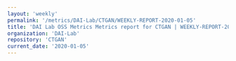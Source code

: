 ```yaml
---
layout: 'weekly'
permalink: '/metrics/DAI-Lab/CTGAN/WEEKLY-REPORT-2020-01-05'
title: 'DAI Lab OSS Metrics Metrics report for CTGAN | WEEKLY-REPORT-2020-01-05'
organization: 'DAI-Lab'
repository: 'CTGAN'
current_date: '2020-01-05'
---
```


